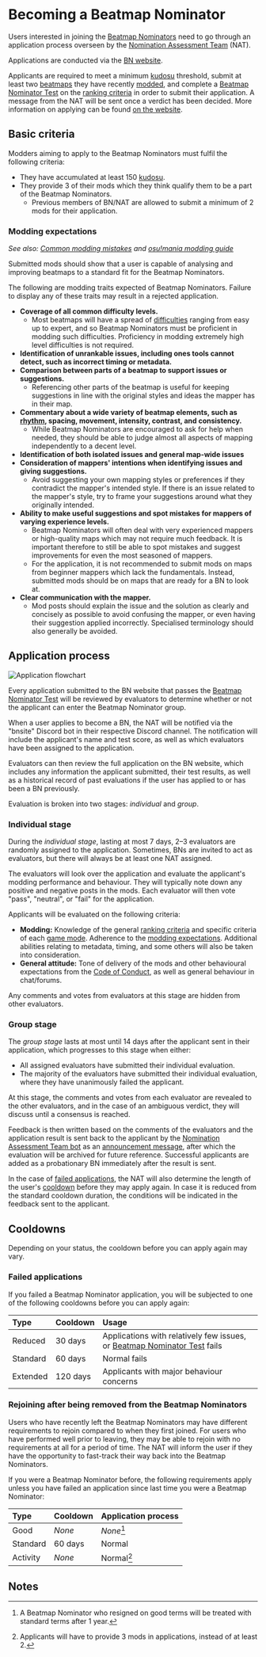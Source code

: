# Becoming a Beatmap Nominator

Users interested in joining the [Beatmap Nominators](/wiki/People/Beatmap_Nominators) need to go through an application process overseen by the [Nomination Assessment Team](/wiki/People/Nomination_Assessment_Team) (NAT).

Applications are conducted via the [BN website](https://bn.mappersguild.com/bnapps).

Applicants are required to meet a minimum [kudosu](/wiki/Modding/Kudosu) threshold, submit at least two [beatmaps](/wiki/Beatmap) they have recently [modded](/wiki/Modding), and complete a [Beatmap Nominator Test](/wiki/People/Beatmap_Nominators/Beatmap_Nominator_Test) on the [ranking criteria](/wiki/Ranking_criteria) in order to submit their application. A message from the NAT will be sent once a verdict has been decided. More information on applying can be found [on the website](https://bn.mappersguild.com/bnapps).

## Basic criteria

Modders aiming to apply to the Beatmap Nominators must fulfil the following criteria:

- They have accumulated at least 150 [kudosu](/wiki/Modding/Kudosu).
- They provide 3 of their mods which they think qualify them to be a part of the Beatmap Nominators.
  - Previous members of BN/NAT are allowed to submit a minimum of 2 mods for their application.

### Modding expectations

*See also: [Common modding mistakes](/wiki/Guides/Common_modding_mistakes) and [osu!mania modding guide](/wiki/Guides/osu!mania_modding_guide)*

Submitted mods should show that a user is capable of analysing and improving beatmaps to a standard fit for the Beatmap Nominators.

The following are modding traits expected of Beatmap Nominators. Failure to display any of these traits may result in a rejected application.

- **Coverage of all common difficulty levels.**
  - Most beatmaps will have a spread of [difficulties](/wiki/Beatmap/Difficulty) ranging from easy up to expert, and so Beatmap Nominators must be proficient in modding such difficulties. Proficiency in modding extremely high level difficulties is not required.
- **Identification of unrankable issues, including ones tools cannot detect, such as incorrect timing or metadata.**
- **Comparison between parts of a beatmap to support issues or suggestions.**
  - Referencing other parts of the beatmap is useful for keeping suggestions in line with the original styles and ideas the mapper has in their map.
- **Commentary about a wide variety of beatmap elements, such as [rhythm](/wiki/Music_theory/Rhythm), spacing, movement, intensity, contrast, and consistency.**
  - While Beatmap Nominators are encouraged to ask for help when needed, they should be able to judge almost all aspects of mapping independently to a decent level.
- **Identification of both isolated issues and general map-wide issues**
- **Consideration of mappers' intentions when identifying issues and giving suggestions.**
  - Avoid suggesting your own mapping styles or preferences if they contradict the mapper's intended style. If there is an issue related to the mapper's style, try to frame your suggestions around what they originally intended.
- **Ability to make useful suggestions and spot mistakes for mappers of varying experience levels.**
  - Beatmap Nominators will often deal with very experienced mappers or high-quality maps which may not require much feedback. It is important therefore to still be able to spot mistakes and suggest improvements for even the most seasoned of mappers.
  - For the application, it is not recommended to submit mods on maps from beginner mappers which lack the fundamentals. Instead, submitted mods should be on maps that are ready for a BN to look at.
- **Clear communication with the mapper.**
  - Mod posts should explain the issue and the solution as clearly and concisely as possible to avoid confusing the mapper, or even having their suggestion applied incorrectly. Specialised terminology should also generally be avoided.

## Application process

![Application flowchart](img/ApplicationFlowchart.png "Flowchart outlining the Beatmap Nominator application process")

Every application submitted to the BN website that passes the [Beatmap Nominator Test](/wiki/People/Beatmap_Nominators/Beatmap_Nominator_Test) will be reviewed by evaluators to determine whether or not the applicant can enter the Beatmap Nominator group.

When a user applies to become a BN, the NAT will be notified via the "bnsite" Discord bot in their respective Discord channel. The notification will include the applicant's name and test score, as well as which evaluators have been assigned to the application.

Evaluators can then review the full application on the BN website, which includes any information the applicant submitted, their test results, as well as a historical record of past evaluations if the user has applied to or has been a BN previously.

Evaluation is broken into two stages: *individual* and *group*.

### Individual stage

During the *individual stage*, lasting at most 7 days, 2–3 evaluators are randomly assigned to the application. Sometimes, BNs are invited to act as evaluators, but there will always be at least one NAT assigned.

The evaluators will look over the application and evaluate the applicant's modding performance and behaviour. They will typically note down any positive and negative posts in the mods. Each evaluator will then vote "pass", "neutral", or "fail" for the application.

Applicants will be evaluated on the following criteria:

- **Modding:** Knowledge of the general [ranking criteria](/wiki/Ranking_criteria) and specific criteria of each [game mode](/wiki/Game_mode). Adherence to the [modding expectations](#modding-expectations). Additional abilities relating to metadata, timing, and some others will also be taken into consideration.
- **General attitude:** Tone of delivery of the mods and other behavioural expectations from the [Code of Conduct](/wiki/Rules/Code_of_conduct_for_modding_and_mapping), as well as general behaviour in chat/forums.

Any comments and votes from evaluators at this stage are hidden from other evaluators.

### Group stage

The *group stage* lasts at most until 14 days after the applicant sent in their application, which progresses to this stage when either:

- All assigned evaluators have submitted their individual evaluation.
- The majority of the evaluators have submitted their individual evaluation, where they have unanimously failed the applicant.

At this stage, the comments and votes from each evaluator are revealed to the other evaluators, and in the case of an ambiguous verdict, they will discuss until a consensus is reached.

Feedback is then written based on the comments of the evaluators and the application result is sent back to the applicant by the [Nomination Assessment Team bot](https://osu.ppy.sh/users/6616586) as an [announcement message](/wiki/Announcement_messages), after which the evaluation will be archived for future reference. Successful applicants are added as a probationary BN immediately after the result is sent.

In the case of [failed applications](/wiki/People/Beatmap_Nominators/Becoming_a_Beatmap_Nominator#failed-applications), the NAT will also determine the length of the user's [cooldown](#failed-applications) before they may apply again. In case it is reduced from the standard cooldown duration, the conditions will be indicated in the feedback sent to the applicant.

## Cooldowns

Depending on your status, the cooldown before you can apply again may vary.

### Failed applications

If you failed a Beatmap Nominator application, you will be subjected to one of the following cooldowns before you can apply again:

| Type | Cooldown | Usage |
| :-- | :-- | :-- |
| Reduced | 30 days | Applications with relatively few issues, or [Beatmap Nominator Test](/wiki/People/Beatmap_Nominators/Beatmap_Nominator_Test) fails |
| Standard | 60 days | Normal fails |
| Extended | 120 days | Applicants with major behaviour concerns |

### Rejoining after being removed from the Beatmap Nominators

Users who have recently left the Beatmap Nominators may have different requirements to rejoin compared to when they first joined. For users who have performed well prior to leaving, they may be able to rejoin with no requirements at all for a period of time. The NAT will inform the user if they have the opportunity to fast-track their way back into the Beatmap Nominators.

If you were a Beatmap Nominator before, the following requirements apply unless you have failed an application since last time you were a Beatmap Nominator:

| Type | Cooldown | Application process |
| :-- | :-- | :-- |
| Good | *None* | *None*[^good-terms] |
| Standard | 60 days | Normal |
| Activity | *None* | Normal[^activity-terms] |

## Notes

[^good-terms]: A Beatmap Nominator who resigned on good terms will be treated with standard terms after 1 year.
[^activity-terms]: Applicants will have to provide 3 mods in applications, instead of at least 2.
